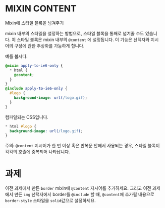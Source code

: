 # MIXIN CONTENT

Mixin에 스타일 블록을 넘겨주기

mixin 내부의 스타일을 설정하는 방법으로, 스타일 블록을 통째로 넘겨줄 수도 있습니다. 이 스타일 블록은 mixin 내부의 `@content` 에 설정됩니다. 이 기능은 선택자와 지시어의 구성에 관한 추상화를 가능하게 합니다.

예를 봅시다.

```scss
@mixin apply-to-ie6-only {
  * html {
    @content;
  }
}
@include apply-to-ie6-only {
  #logo {
    background-image: url(/logo.gif);
  }
}
```

컴파일되는 CSS입니다.

```css
* html #logo {
  background-image: url(/logo.gif);
}
```

주의: `@content` 지시어가 한 번 이상 혹은 반복문 안에서 사용되는 경우, 스타일 블록이 각각의 호출에 중복되어 나타납니다.

# 과제

이전 과제에서 만든 `border` mixin에 `@content` 지시어를 추가하세요. 그리고 이전 과제에서 만든 `img` 선택자에서 border를 `@include` 할 때, `@content`에 추가될 내용으로 `border-style` 스타일을 `solid`값으로 설정하세요.
